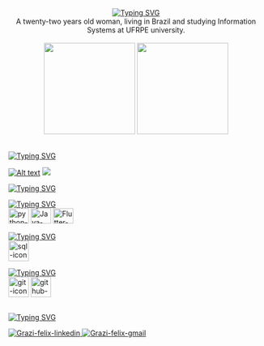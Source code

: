 <div align="center">
 <a href="https://git.io/typing-svg"><img src="https://readme-typing-svg.demolab.com?font=Fira+Code&size=23&pause=1000&color=8A89D7&width=435&lines=Hello+World%2C+I'm+Graziela+Felix!" alt="Typing SVG" /></a>
</div>

<div align="center">
A twenty-two years old woman, living in Brazil and studying Information Systems at UFRPE university.
</div>

<br>
<div align="center">
  <img height="180em" src = "https://github-readme-stats.vercel.app/api?username=grazifelix&show_icons=true&theme=tokyonight&border_radius=10&bg_color=0e1117"/>
  <img height="180em" src="https://github-readme-stats.vercel.app/api/top-langs/?username=grazifelix&layout=compact&theme=tokyonight&border_radius=10&bg_color=0e1117"/>
</div>
</br>

[![Typing SVG](https://readme-typing-svg.demolab.com?font=Fira+Code&pause=1000&color=8A89D7&width=435&lines=%23Portfolios)](https://git.io/typing-svg)

[![Alt text](https://github.com/Grazifelix/Grazifelix/assets/63428197/9218b9a4-4ec8-4932-85e0-b732c02601d8)](https://github.com/Grazifelix/Jorney-Information-Systems-UFRPE)
[![](https://github.com/Grazifelix/Grazifelix/assets/63428197/7198c83e-0071-4763-92de-72ebf40194fe)](https://github.com/Grazifelix/python-programa-caca-talentos)

[![Typing SVG](https://readme-typing-svg.demolab.com?font=Fira+Code&pause=1000&color=8A89D7&width=435&lines=%23Skills)](https://git.io/typing-svg)
<br>
<div style="display: inline-block" align="left">
  <a href="https://git.io/typing-svg"><img src="https://readme-typing-svg.demolab.com?font=Fira+Code&size=15&pause=1000&color=8A89D7&width=435&lines=Languages%3A" alt="Typing SVG" /></a>
 <br>
  <img  alt="python-icon" height="30" width="40" src="https://cdn.jsdelivr.net/gh/devicons/devicon/icons/python/python-original.svg"> 
  <!--<img  alt="html-icon" height="30" width="40" src="https://cdn.jsdelivr.net/gh/devicons/devicon/icons/html5/html5-plain.svg"> 
  <img  alt="css-icon" height="30" width="40" src="https://cdn.jsdelivr.net/gh/devicons/devicon/icons/css3/css3-plain.svg"> -->
  <img  alt="Java-icon" height="30" width="40" src="https://cdn.jsdelivr.net/gh/devicons/devicon/icons/java/java-original-wordmark.svg">
  <img  alt="Flutter-icon" height="30" width="40" src="https://cdn.jsdelivr.net/gh/devicons/devicon/icons/flutter/flutter-original.svg">
  </br>
  
  [![Typing SVG](https://readme-typing-svg.demolab.com?font=Fira+Code&size=15&pause=1000&color=8A89D7&width=435&lines=Database%3A)](https://git.io/typing-svg)
  <br>
  <img  alt="sql-icon" hight="30" width="40" src="https://cdn.jsdelivr.net/gh/devicons/devicon/icons/mysql/mysql-original-wordmark.svg">
  <br>

  [![Typing SVG](https://readme-typing-svg.demolab.com?font=Fira+Code&size=15&pause=1000&color=8A89D7&width=435&lines=Tools%3A)](https://git.io/typing-svg)
  <br>
  <img  alt="git-icon" hight="30" width="40" src="https://cdn.jsdelivr.net/gh/devicons/devicon/icons/git/git-original-wordmark.svg">
  <img  alt="github-icon" hight="30" width="40" src="https://cdn.jsdelivr.net/gh/devicons/devicon/icons/github/github-original-wordmark.svg" />

</div>
</br>

[![Typing SVG](https://readme-typing-svg.demolab.com?font=Fira+Code&pause=1000&color=8A89D7&width=435&lines=%23Contacts)](https://git.io/typing-svg)
<div style="display: inline-block" align="center">
  <a href="https://www.linkedin.com/in/grazielafelix/" target="_blank">
  <img  alt="Grazi-felix-linkedin" src="https://img.shields.io/badge/LinkedIn-0077B5?style=for-the-badge&logo=linkedin&logoColor=white" style="max-width=100%;">
  </a>
  
  <a href="mailto:grazielafelix.dev@gmail.com" target="_blank">
  <img  alt="Grazi-felix-gmail" src="https://img.shields.io/badge/Gmail-D14836?style=for-the-badge&logo=gmail&logoColor=white" style="max-width=100%;">
  </a>
</div>


<!--
LINKS LEGAIS: https://github.com/anuraghazra/github-readme-stats - TEM OS STATS QUE USEI
ICONES QUE USEI: https://devicon.dev/

**Grazifelix/Grazifelix** is a ✨ _special_ ✨ repository because its `README.md` (this file) appears on your GitHub profile.

Here are some ideas to get you started:

- 🔭 I’m currently working on ...
- 🌱 I’m currently learning ...
- 👯 I’m looking to collaborate on ...
- 🤔 I’m looking for help with ...
- 💬 Ask me about ...
- 📫 How to reach me: ...
- 😄 Pronouns: ...
- ⚡ Fun fact: ...
-->
